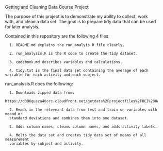 Getting and Cleaning Data Course Project

The purpose of this project is to demonstrate my ability to collect, work with, and clean a data set. The goal is to prepare tidy data that can be used for later analysis. 

Contained in this repository are the following 4 files:

      1. README.md explains the run_analyis.R file clearly.
      
      2. run_analysis.R is the R code to create the tidy dataset.
      
      3. codebook.md describes variables and calculations.
      
      4. tidy.txt is the final data set containing the average of each variable for each activity and each subject.
      
run_analysis.R does the following:

      1. Downloads zipped data from:                  
      https://d396qusza40orc.cloudfront.net/getdata%2Fprojectfiles%2FUCI%20HAR%20Dataset.zip
      
      2. Reads in the releveant data from test and train on variables with meand or
      standard deviations and combines them into one dataset.
      
      3. Adds column names, cleans column names, and adds activity labels.
      
      4. Melts the data set and creates tidy data set of means of all measurement 
      variables by subject and activity.
      
      
      
      
      
      
      
      
      
      
      